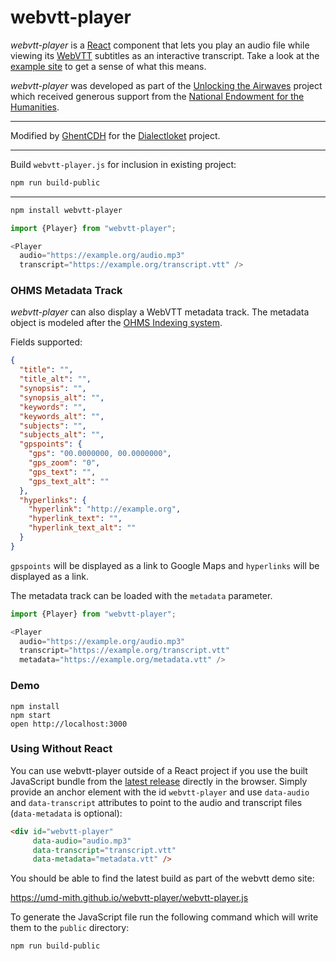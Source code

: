 # webvtt-player

*webvtt-player* is a [React] component that lets you play an audio file while
viewing its [WebVTT] subtitles as an interactive transcript. Take a look at the
[example site] to get a sense of what this means.

*webvtt-player* was developed as part of the [Unlocking the Airwaves] project
which received generous support from the [National Endowment for the
Humanities].

---

Modified by [GhentCDH] for the [Dialectloket] project. 

---

Build `webvtt-player.js` for inclusion in existing project: 

```bash
npm run build-public
```

---

```bash
npm install webvtt-player
```

```javascript
import {Player} from "webvtt-player";

<Player
  audio="https://example.org/audio.mp3"
  transcript="https://example.org/transcript.vtt" />
```

### OHMS Metadata Track

*webvtt-player* can also display a WebVTT metadata track. The metadata object is modeled
after the [OHMS Indexing system](http://ohda.matrix.msu.edu/2014/11/indexing-interviews-in-ohms/).

Fields supported:

```json
{
  "title": "",
  "title_alt": "",
  "synopsis": "",
  "synopsis_alt": "",
  "keywords": "",
  "keywords_alt": "",
  "subjects": "",
  "subjects_alt": "",
  "gpspoints": {
    "gps": "00.0000000, 00.0000000",
    "gps_zoom": "0",
    "gps_text": "",
    "gps_text_alt": ""
  },
  "hyperlinks": {
    "hyperlink": "http://example.org",
    "hyperlink_text": "",
    "hyperlink_text_alt": ""
  }
}
```

`gpspoints` will be displayed as a link to Google Maps and `hyperlinks` will be displayed as a link.

The metadata track can be loaded with the `metadata` parameter.

```javascript
import {Player} from "webvtt-player";

<Player
  audio="https://example.org/audio.mp3"
  transcript="https://example.org/transcript.vtt"
  metadata="https://example.org/metadata.vtt" />
```

### Demo

    npm install
    npm start
    open http://localhost:3000

[WEBVTT]: https://en.wikipedia.org/wiki/WebVTT
[JavaScript API]: https://developer.mozilla.org/en-US/docs/Web/API/WebVTT_API
[React]: https://reactjs.org/
[example site]: https://umd-mith.github.io/webvtt-player
[Unlocking the Airwaves]: https://mith.umd.edu/research/unlocking-the-airwaves/
[National Endowment for the Humanities]: https://www.neh.gov/
[GhentCDH]: https://www.dialectloket.be/
[Dialectloket]: https://www.ghentcdh.ugent.be/

### Using Without React

You can use webvtt-player outside of a React project if you use the built
JavaScript bundle from the [latest release](https://github.com/umd-mith/webvtt-player/releases) directly in the browser. Simply
provide an anchor element with the id `webvtt-player` and use `data-audio` and
`data-transcript` attributes to point to the audio and transcript files (`data-metadata` is optional):

```html
<div id="webvtt-player"
     data-audio="audio.mp3"
     data-transcript="transcript.vtt"
     data-metadata="metadata.vtt" />
```

You should be able to find the latest build as part of the webvtt demo site:

https://umd-mith.github.io/webvtt-player/webvtt-player.js

To generate the JavaScript file run the following command which will write them
to the `public` directory:

    npm run build-public
